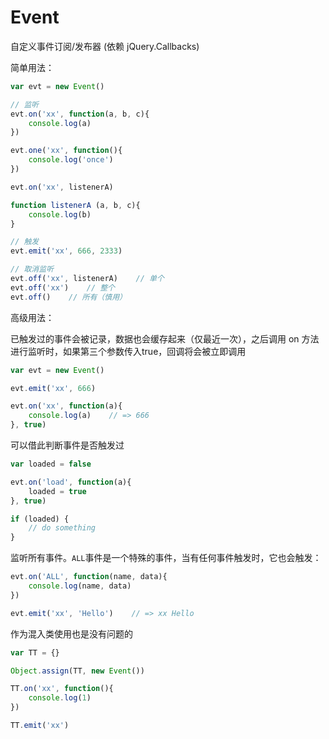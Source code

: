 # Event
自定义事件订阅/发布器 (依赖 jQuery.Callbacks)

简单用法：

```javascript
var evt = new Event()

// 监听
evt.on('xx', function(a, b, c){
    console.log(a)
})

evt.one('xx', function(){
    console.log('once')
})

evt.on('xx', listenerA)

function listenerA (a, b, c){
    console.log(b)
}

// 触发
evt.emit('xx', 666, 2333)

// 取消监听
evt.off('xx', listenerA)    // 单个
evt.off('xx')    // 整个
evt.off()    // 所有（慎用）
```

高级用法：

已触发过的事件会被记录，数据也会缓存起来（仅最近一次），之后调用 on 方法进行监听时，如果第三个参数传入true，回调将会被立即调用

```javascript
var evt = new Event()

evt.emit('xx', 666)

evt.on('xx', function(a){
    console.log(a)    // => 666
}, true)
```

可以借此判断事件是否触发过
```javascript
var loaded = false

evt.on('load', function(a){
    loaded = true
}, true)

if (loaded) {
    // do something
}
```
监听所有事件。`ALL`事件是一个特殊的事件，当有任何事件触发时，它也会触发：
```javascript
evt.on('ALL', function(name, data){
    console.log(name, data)
})

evt.emit('xx', 'Hello')    // => xx Hello
```

作为混入类使用也是没有问题的

``` javascript
var TT = {}

Object.assign(TT, new Event())

TT.on('xx', function(){
    console.log(1)
})

TT.emit('xx')
```


